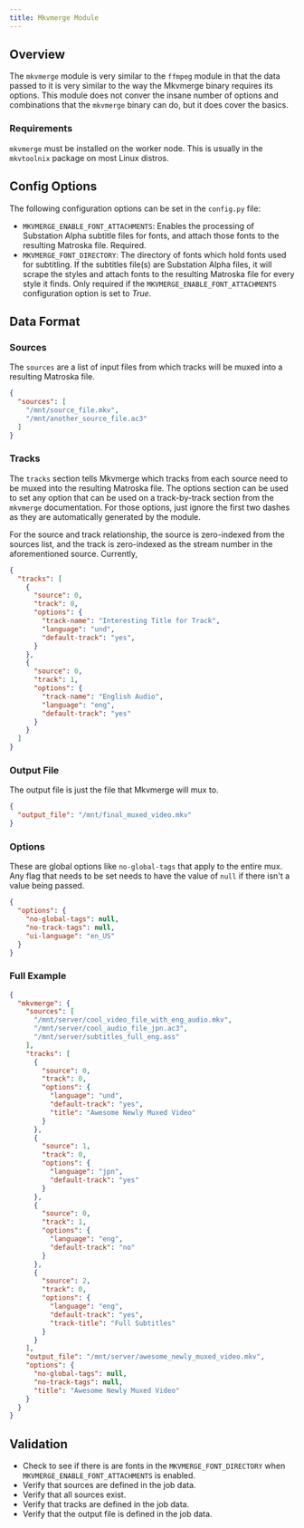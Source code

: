 ```yaml
---
title: Mkvmerge Module
---
```


## Overview

The `mkvmerge` module is very similar to the `ffmpeg` module in that the data passed to it is very similar to the way the Mkvmerge binary requires its options.  This module does not conver the insane number of options and combinations that the `mkvmerge` binary can do, but it does cover the basics.

### Requirements

`mkvmerge` must be installed on the worker node.  This is usually in the `mkvtoolnix` package on most Linux distros.

## Config Options

The following configuration options can be set in the `config.py` file:

- `MKVMERGE_ENABLE_FONT_ATTACHMENTS`: Enables the processing of Substation Alpha subtitle files for fonts, and attach those fonts to the resulting Matroska file.  Required.
- `MKVMERGE_FONT_DIRECTORY`: The directory of fonts which hold fonts used for subtitling.  If the subtitles file(s) are Substation Alpha files, it will scrape the styles and attach fonts to the resulting Matroska file for every style it finds.  Only required if the `MKVMERGE_ENABLE_FONT_ATTACHMENTS` configuration option is set to _True_.

## Data Format

### Sources

The `sources` are a list of input files from which tracks will be muxed into a resulting Matroska file.

```json title="Source Example"
{
  "sources": [
    "/mnt/source_file.mkv",
    "/mnt/another_source_file.ac3"
  ]
}
```

### Tracks

The `tracks` section tells Mkvmerge which tracks from each source need to be muxed into the resulting Matroska file.  The options section can be used to set any option that can be used on a track-by-track section from the `mkvmerge` documentation.  For those options, just ignore the first two dashes as they are automatically generated by the module.

For the source and track relationship, the source is zero-indexed from the sources list, and the track is zero-indexed as the stream number in the aforementioned source.  Currently,

```json title="Tracks Section"
{
  "tracks": [
    {
      "source": 0,
      "track": 0,
      "options": {
        "track-name": "Interesting Title for Track",
        "language": "und",
        "default-track": "yes",
      }
    },
    {
      "source": 0,
      "track": 1,
      "options": {
        "track-name": "English Audio",
        "language": "eng",
        "default-track": "yes"
      }
    }
  ]
}
```

### Output File

The output file is just the file that Mkvmerge will mux to.

```json title="Output File Example"
{
  "output_file": "/mnt/final_muxed_video.mkv"
}
```

### Options

These are global options like `no-global-tags` that apply to the entire mux.  Any flag that needs to be set needs to have the value of `null` if there isn't a value being passed.

```json title="Options Section"
{
  "options": {
    "no-global-tags": null,
    "no-track-tags": null,
    "ui-language": "en_US"
  }
}
```

### Full Example

```json title="Full Example
{
  "mkvmerge": {
    "sources": [
      "/mnt/server/cool_video_file_with_eng_audio.mkv",
      "/mnt/server/cool_audio_file_jpn.ac3",
      "/mnt/server/subtitles_full_eng.ass"
    ],
    "tracks": [
      {
        "source": 0,
        "track": 0,
        "options": {
          "language": "und",
          "default-track": "yes",
          "title": "Awesome Newly Muxed Video"
        }
      },
      {
        "source": 1,
        "track": 0,
        "options": {
          "language": "jpn",
          "default-track": "yes"
        }
      },
      {
        "source": 0,
        "track": 1,
        "options": {
          "language": "eng",
          "default-track": "no"
        }
      },
      {
        "source": 2,
        "track": 0,
        "options": {
          "language": "eng",
          "default-track": "yes",
          "track-title": "Full Subtitles"
        }
      }
    ],
    "output_file": "/mnt/server/awesome_newly_muxed_video.mkv",
    "options": {
      "no-global-tags": null,
      "no-track-tags": null,
      "title": "Awesome Newly Muxed Video"
    }
  }
}
```

## Validation

- Check to see if there is are fonts in the `MKVMERGE_FONT_DIRECTORY` when `MKVMERGE_ENABLE_FONT_ATTACHMENTS` is enabled.
- Verify that sources are defined in the job data.
- Verify that all sources exist.
- Verify that tracks are defined in the job data.
- Verify that the output file is defined in the job data.
